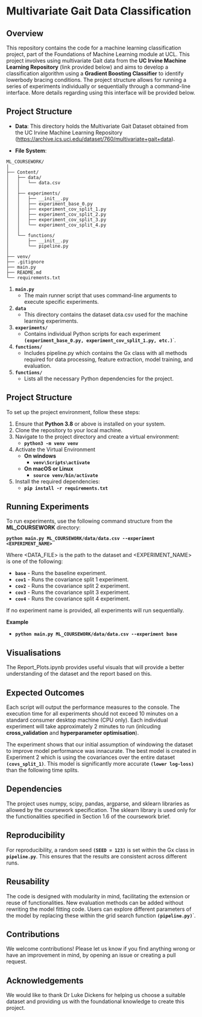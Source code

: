 # Multivariate Gait Data Classification

## Overview

This repository contains the code for a machine learning classification project, part of the Foundations of Machine Learning module at UCL. This project involves using multivariate Gait data from the **UC Irvine Machine Learning Repository** (link provided below) and aims to develop a classification algorithm using a **Gradient Boosting Classifier** to identify lowerbody bracing conditions. The project structure allows for running a series of experiments individually or sequentially through a command-line interface. More details regarding using this interface will be provided below.

## Project Structure

- **Data**: This directory holds the Multivariate Gait Dataset obtained from the UC Irvine Machine Learning Repository (https://archive.ics.uci.edu/dataset/760/multivariate+gait+data).

- **File System**: 

````
ML_COURSEWORK/
│
├── Content/
│   ├── data/
│   │   └── data.csv
│   │
│   ├── experiments/
│   │   ├── __init__.py
│   │   ├── experiment_base_0.py
│   │   ├── experiment_cov_split_1.py
│   │   ├── experiment_cov_split_2.py
│   │   ├── experiment_cov_split_3.py
│   │   └── experiment_cov_split_4.py
│   │
│   └── functions/
│       ├── __init__.py
│       └── pipeline.py
│
├── venv/
├── .gitignore
├── main.py
├── README.md
└── requirements.txt
````

1. **`main.py`**
   - The main runner script that uses command-line arguments to execute specific experiments.
2. **`data`**
   - This directory contains the dataset data.csv used for the machine learning experiments.
3. **`experiments/`**
   - Contains individual Python scripts for each experiment **`(experiment_base_0.py, experiment_cov_split_1.py, etc.)`**`.
4. **`functions/`**
   - Includes pipeline.py which contains the Gx class with all methods required for data processing, feature extraction, model training, and evaluation.
5. **`functions/`**
   - Lists all the necessary Python dependencies for the project.

## Project Structure

To set up the project environment, follow these steps:

1. Ensure that **Python 3.8** or above is installed on your system.
2. Clone the repository to your local machine.
3. Navigate to the project directory and create a virtual environment:
   - **`python3 -m venv venv`**
4. Activate the Virtual Environment
   - **On windows**
      - **`venv\Scripts\activate`**
   - **On macOS or Linux**
      - **`source venv/bin/activate`**
5. Install the required dependencies:
   - **`pip install -r requirements.txt`**

## Running Experiments

To run experiments, use the following command structure from the **ML_COURSEWORK** directory:

**`python main.py ML_COURSEWORK/data/data.csv --experiment <EXPERIMENT_NAME>`**

Where <DATA_FILE> is the path to the dataset and <EXPERIMENT_NAME> is one of the following:

- **`base`** - Runs the baseline experiment.
- **`cov1`** - Runs the covariance split 1 experiment.
- **`cov2`** - Runs the covariance split 2 experiment.
- **`cov3`** - Runs the covariance split 3 experiment.
- **`cov4`** - Runs the covariance split 4 experiment.

If no experiment name is provided, all experiments will run sequentially.

**Example**
- **`python main.py ML_COURSEWORK/data/data.csv --experiment base`**


## Visualisations
The Report_Plots.ipynb provides useful visuals that will provide a better understanding of the dataset and the report based on this.

## Expected Outcomes
Each script will output the performance measures to the console. The execution time for all experiments should not exceed 10 minutes on a standard consumer desktop machine (CPU only). Each individual experiment will take approximately 2 minutes to run (inlcuding **cross_validation** and **hyperparameter optimisation**).

The experiment shows that our initial assumption of windowing the dataset to improve model performance was innacurate. The best model is created in Experiment 2 which is using the covariances over the entire dataset **`(covs_split_1)`**. This model is significantly more accurate **`(lower log-loss)`** than the following time splits.

## Dependencies
The project uses numpy, scipy, pandas, argparse, and sklearn libraries as allowed by the coursework specification. The sklearn library is used only for the functionalities specified in Section 1.6 of the coursework brief.

## Reproducibility

For reproducibility, a random seed **`(SEED = 123)`** is set within the Gx class in **`pipeline.py`**. This ensures that the results are consistent across different runs.

## Reusability 
The code is designed with modularity in mind, facilitating the extension or reuse of functionalities. New evaluation methods can be added without rewriting the model fitting code. Users can explore different parameters of the model by replacing these within the grid search function **`(pipeline.py)`**`.

## Contributions

We welcome contributions! Please let us know if you find anything wrong or have an improvement in mind, by opening an issue or creating a pull request.

## Acknowledgements

We would like to thank Dr Luke Dickens for helping us choose a suitable dataset and providing us with the foundational knowledge to create this project.
